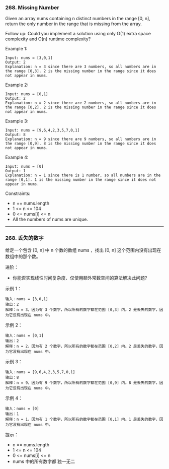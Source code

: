 ### 268. Missing Number
Given an array nums containing n distinct numbers in the range [0, n], return the only number in the range that is missing from the array.

Follow up: Could you implement a solution using only O(1) extra space complexity and O(n) runtime complexity?



Example 1:

	Input: nums = [3,0,1]
	Output: 2
	Explanation: n = 3 since there are 3 numbers, so all numbers are in the range [0,3]. 2 is the missing number in the range since it does not appear in nums.

Example 2:

	Input: nums = [0,1]
	Output: 2
	Explanation: n = 2 since there are 2 numbers, so all numbers are in the range [0,2]. 2 is the missing number in the range since it does not appear in nums.

Example 3:

	Input: nums = [9,6,4,2,3,5,7,0,1]
	Output: 8
	Explanation: n = 9 since there are 9 numbers, so all numbers are in the range [0,9]. 8 is the missing number in the range since it does not appear in nums.

Example 4:

	Input: nums = [0]
	Output: 1
	Explanation: n = 1 since there is 1 number, so all numbers are in the range [0,1]. 1 is the missing number in the range since it does not appear in nums.



Constraints:

* n == nums.length
* 1 <= n <= 104
* 0 <= nums[i] <= n
* All the numbers of nums are unique.

----

### 268. 丢失的数字
给定一个包含 [0, n] 中 n 个数的数组 nums ，找出 [0, n] 这个范围内没有出现在数组中的那个数。



进阶：

* 你能否实现线性时间复杂度、仅使用额外常数空间的算法解决此问题?



示例 1：

	输入：nums = [3,0,1]
	输出：2
	解释：n = 3，因为有 3 个数字，所以所有的数字都在范围 [0,3] 内。2 是丢失的数字，因为它没有出现在 nums 中。

示例 2：

	输入：nums = [0,1]
	输出：2
	解释：n = 2，因为有 2 个数字，所以所有的数字都在范围 [0,2] 内。2 是丢失的数字，因为它没有出现在 nums 中。

示例 3：

	输入：nums = [9,6,4,2,3,5,7,0,1]
	输出：8
	解释：n = 9，因为有 9 个数字，所以所有的数字都在范围 [0,9] 内。8 是丢失的数字，因为它没有出现在 nums 中。

示例 4：

	输入：nums = [0]
	输出：1
	解释：n = 1，因为有 1 个数字，所以所有的数字都在范围 [0,1] 内。1 是丢失的数字，因为它没有出现在 nums 中。



提示：

* n == nums.length
* 1 <= n <= 104
* 0 <= nums[i] <= n
* nums 中的所有数字都 独一无二
